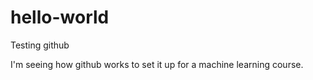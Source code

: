 # hello-world
Testing github

I'm seeing how github works to set it up for a machine learning course.
